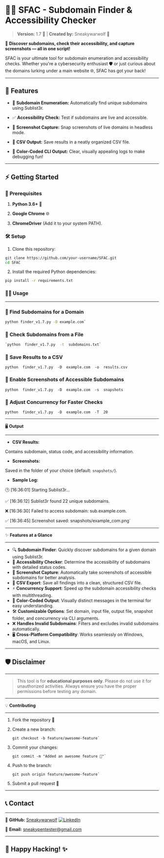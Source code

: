 
# 🕵️‍♂️ **SFAC - Subdomain Finder & Accessibility Checker**

  

>  **Version:** 1.7 🚀 | **Created by:** Sneakywarwolf 🐺

  

🎯 **Discover subdomains, check their accessibility, and capture screenshots — all in one script!**

SFAC is your ultimate tool for subdomain enumeration and accessibility checks. Whether you're a cybersecurity enthusiast 🛡️ or just curious about the domains lurking under a main website 🌐, SFAC has got your back!

  

---

  

## 📖 **Features**

  

- 🎯 **Subdomain Enumeration:** Automatically find unique subdomains using Sublist3r.

- ✅ **Accessibility Check:** Test if subdomains are live and accessible.

- 📸 **Screenshot Capture:** Snap screenshots of live domains in headless mode.

- 💾 **CSV Output:** Save results in a neatly organized CSV file.

- 🎨 **Color-Coded CLI Output:** Clear, visually appealing logs to make debugging fun!

  

---

  

## ⚡ **Getting Started**

  

### 🚧 **Prerequisites**

  

1.  **Python 3.6+** 🐍

2.  **Google Chrome** 🌐

3.  **ChromeDriver** (Add it to your system PATH).

  

### 🛠️ **Setup**

  

1. Clone this repository:

```bash
git clone https://github.com/your-username/SFAC.git
cd SFAC
```
2. Install the required Python dependencies:

```bash
pip install -r requirements.txt
```
  

### 🏃‍♂️ **Usage**

---------------

  

### 🎯 **Find Subdomains for a Domain**

  ```bash
python finder_v1.7.py -D example.com`
```
  

### 📂 **Check Subdomains from a File**

  

```bash
`python  finder_v1.7.py  -t  subdomains.txt`
```
  

### 💾 **Save Results to a CSV**

  
  

`python  finder_v1.7.py  -D  example.com  -o  results.csv`

  

### 📸 **Enable Screenshots of Accessible Subdomains**

  

`python  finder_v1.7.py  -D  example.com  -s  snapshots`

  

### 🧵 **Adjust Concurrency for Faster Checks**

  

`python  finder_v1.7.py  -D  example.com  -T  20`

  

*  *  *  *  *

  

🖥️  **Output**

--------------

  

-  **CSV Results:**

Contains subdomain, status code, and accessibility information.

  

-  **Screenshots:**

Saved in the folder of your choice (default: `snapshots/`).

  

-  **Sample Log:**

  

🕒 [16:36:01] Starting Sublist3r...

✅ [16:36:12] Sublist3r found 22 unique subdomains.

❌ [16:36:30] Failed to access subdomain: sub.example.com.

✅ [16:36:45] Screenshot saved: snapshots/example_com.png`

  

* * * * *

  

✨  **Features  at  a  Glance**

--------------------------

-   🔍 **Subdomain Finder**: Quickly discover subdomains for a given domain using Sublist3r.
-   🚦 **Accessibility Checker**: Determine the accessibility of subdomains with detailed status codes.
-   📸 **Screenshot Capture**: Automatically take screenshots of accessible subdomains for better analysis.
-   📁 **CSV Export**: Save all findings into a clean, structured CSV file.
-   ⚡ **Concurrency Support**: Speed up the subdomain accessibility checks with multithreading.
-   🎨 **Color-Coded Output**: Visually distinct messages in the terminal for easy understanding.
-   🛠️ **Customizable Options**: Set domain, input file, output file, snapshot folder, and concurrency via CLI arguments.
-   ❌ **Handles Invalid Subdomains**: Filters and excludes invalid subdomains automatically.
-   🖥️ **Cross-Platform Compatibility**: Works seamlessly on Windows, macOS, and Linux.

  

* * * * *

  

## 🛡️  **Disclaimer**

------------------
 

> This tool is for **educational purposes only**. Please do not use it for unauthorized activities. Always ensure you have the proper permissions before testing any domain.

 
* * * * *

  

💡  **Contributing**

-------------------

  

1.  Fork  the  repository  🍴

2.  Create  a  new  branch:

		git checkout -b feature/awesome-feature`

 
3.  Commit  your  changes:

		git commit -m "Added an awesome feature 🚀"`

  
4.  Push  to  the  branch:

		git push origin feature/awesome-feature`

  
5.  Submit  a  pull  request  🤝

  

* * * * *

  

## 📞  **Contact**

--------------

  

🔗  **GitHub:** [Sneakywarwolf](https://github.com/sneakywarwolf)   [![LinkedIn](https://img.shields.io/badge/-LinkedIn-blue?logo=linkedin)](https://www.linkedin.com/in/sneakywarwolf/)

📧  **Email:**  sneakypentester@gmail.com

* * * * *

## 🚀 **Happy Hacking!** ✨